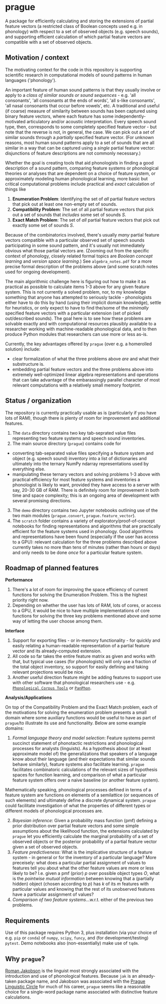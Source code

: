 # prague
A package for efficiently calculating and storing the extensions of partial feature vectors (a restricted class of Boolean concepts used e.g. in phonology) with respect to a set of observed objects (e.g. speech sounds), and supporting efficient calculation of which partial feature vectors are compatible with a set of observed objects.

## Motivation / context
The motivating context for the code in this repository is supporting scientific research in computational models of sound patterns in human languages ('phonology').

An important feature of human sound patterns is that they usually involve or apply to a *class of similar sounds or sound sequences* - e.g. 'all consonants', 'all consonants at the ends of words', 'all s-like consonants', 'all nasal consonants that occur before vowels', etc. A traditional and useful (if coarse) measure of similarity between sounds has been captured using binary feature vectors, where each feature has some independently-motivated articulatory and/or acoustic interpretation. Every speech sound type, then, corresponds to some completely specified feature vector - but note that the reverse is not, in general, the case. We can pick out a *set* of similar sounds through a *partially* specified feature vector. (For unknown reasons, most human sound patterns apply to a set of sounds that are all similar in a way that can be captured using a *single* partial feature vector: disjunctions of feature descriptions are not commonly necessary.)

Whether the goal is creating tools that aid phonologists in finding a good description of a sound pattern, comparing feature systems or phonological theories or analyses that are dependent on a choice of feature system, or approximately modeling human phonological learning, more basic but critical computational problems include practical and *exact* calculation of things like 

  1. **Enumeration Problem**: Identifying the set of *all* partial feature vectors that pick out at least one non-empty set of sounds.
  2. **Compatibility Problem**: The set of all partial feature vectors that pick out a set of sounds that *includes* some set of sounds *S*.
  3. **Exact Match Problem**: The set of *all* partial feature vectors that pick out exactly some set of sounds *S*.

Because of the combinatorics involved, there's usually *many* partial feature vectors compatible with a particular observed set of speech sounds participating in some sound pattern, and it's usually not immediately obvious what those partial vectors are. (Zooming out from the specific context of phonology, closely related formal topics are *Boolean concept learning* and *version space learning*.) See `algebra_notes.pdf` for a more precise formal description of the problems above (and some scratch notes used for ongoing development).

The main algorithmic challenge here is figuring out how to make it as practical as possible to calculate items 1-3 above for any given feature system. This is not currently a solved problem, nor, to my knowledge something that anyone has attempted to seriously tackle - phonologists either have to do this by hand (using their implicit domain knowledge), settle for heuristics, or only expect to have to find the/some of the *minimally* specified feature vectors with a particular extension (set of picked out/described sounds). The goal here is to see how these problems are solvable exactly and with computational resources plausibly available to a researcher working with machine-readable phonological data, and to then produce Python modules that researchers can use more or less as-is.

Currently, the key advantages offered by `prague` (over e.g. a homerolled solution) include:
 - clear formalization of what the three problems above *are* and what their substructure is.
 - embedding partial feature vectors and the three problems above into extremely well-optimized linear algebra representations and operations that can take advantage of the embarassingly parallel character of most relevant computations with a relatively small memory footprint.


## Status / organization
The repository is currently practically usable as is (particularly if you have lots of RAM), though there is plenty of room for improvement and additional features.

1. The `data` directory contains two key tab-seprated value files representing two feature systems and speech sound inventories.
2. The main source directory (`prague`) contains code for 
 - converting tab-separated value files specifying a feature system and object (e.g. speech sound) inventory into a list of dictionaries and ultimately into the ternary NumPy ndarray representations used by everything else.
 - manipulating these ternary vectors and solving problems 1-3 above with practical efficiency for most feature systems and inventories a phonologist is likely to want, provided they have access to a server with say, 20-30 GB of RAM. There is definitely room for improvement in both time and space complexity; this is an ongoing area of development with several promising directions.
3. The `demo` directory contains two Jupyter notebooks outlining use of the two main modules (`prague.convert`, `prague.feature_vector`).
4. The `scratch` folder contains a variety of exploratory/proof-of-concept notebooks for finding representations and algorithms that are practically efficient for the feature systems used in phonology. Good algorithms and representations have been found (especially if the user has access to a GPU): relevant calculation for the three problems described above currently takes no more than tens of minutes (rather than hours or days) and only needs to be done *once* for a particular feature system. 


## Roadmap of planned features

**Performance**

1. There's a lot of room for improving the space efficiency of current functions for solving the Enumeration Problem. This is the highest priority right now.
2. Depending on whether the user has lots of RAM, lots of cores, or access to a GPU, it would be nice to have multiple implementations of core functions for solving the three key problems mentioned above and some way of letting the user choose among them.


**Interface**

1. Support for exporting files - or in-memory functionality - for quickly and easily relating a human-readable representation of a partial feature vector and its already-computed extension.
2. All code so far takes the entire feature matrix as given and works with that, but typical use cases (for phonologists) will only use a fraction of the total object inventory, so support for easily defining and taking relevant projections would be nice.
3. Another useful direction feature might be adding features to support use with other software that phonological researchers use - e.g. [`Phonological Corpus Tools`](https://corpustools.readthedocs.io) or [`PanPhon`](https://github.com/dmort27/panphon).

**Analysis/Applications**

On top of the Compatibility Problem and the Exact Match problem, each of the motivations for solving the enumeration problem presents a small domain where some auxiliary functions would be useful to have as part of `prague`/to illustrate its use and functionality. Below are some example domains:

1. *Formal language theory and model selection*: Feature systems permit succinct statement of phonotactic restrictions and phonological processes for analysts (linguists). As a hypothesis about (or at least approximate model of) the generalizations that speakers of a language know about their language (and their expectations that similar sounds behave similarly), feature systems also facilitate learning. `prague` facilitates combinatoric calculations of the relevant sizes of hypothesis spaces for function learning, and comparison of what a particular feature system offers over a naive baseline (or another feature system). 

Mathematically speaking, phonological processes defined in terms of a feature system are functions on elements of a semilattice (or sequences of such elements) and ultimately define a discrete dynamical system. `prague` could facilitate investigation of what the properties of different types or different models of phonological processes are.

2. *Bayesian inference*: Given a probability mass function (pmf) defining a prior distribution over partial feature vectors and some simple assumptions about the likelihood function, the extensions calculated by `prague` let you efficiently calculate the marginal probability of a set of observed objects or the posterior probability of a partial feature vector given a set of observed objects.
3. *Feature predictiveness*: What is the implicative structure of a feature system - in general or for the inventory of a particular language? More preceisely: what does a particular partial assignment of values to features tell you about what the other feature values are more or less likely to be? I.e. given a pmf (prior) *p* over possible object types *O*, what is the *pointwise mutual information* between knowing that a (partially hidden) object (chosen according to *p*) has *k* of its *m* features with particular values and knowing that the rest of its unobserved features have a particular assignment of values?
4. *Comparison of two feature systems*...w.r.t. either of the previous two problems.

## Requirements

Use of this package requires Python 3, plus installation (via your choice of e.g. `pip` or `conda`) of `numpy`, `scipy`, `funcy`, and (for development/testing) `pytest`. Demo notebooks also (non-essentially) make use of `tqdm`.

## Why `prague`?

[Roman Jakobson](https://www.wikiwand.com/en/Roman_Jakobson) is the linguist most strongly associated with the introduction and use of phonological features. Because `jak` is an already-taken package name, and Jakobson was associated with the [Prague Linguistic Circle](https://www.wikiwand.com/en/Prague_linguistic_circle) for much of his career, `prague` seems like a reasonable choice for a single-word package name associated with distinctive feature calculations.
